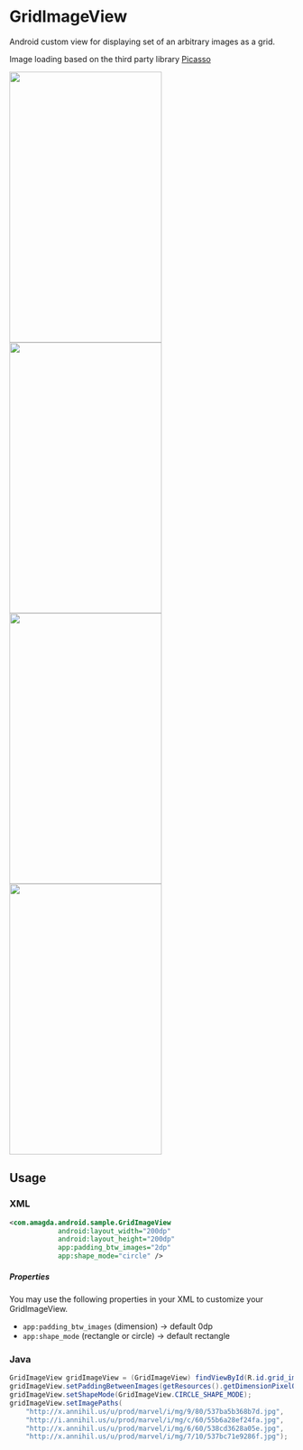 # GridImageView
Android custom view for displaying set of an arbitrary images as a grid.

Image loading based on the third party library [Picasso](http://square.github.io/picasso/)

<img src="https://github.com/amagda/GridImageView/blob/master/screenshots/1img.png" width="270" height="480">
<img src="https://github.com/amagda/GridImageView/blob/master/screenshots/2img.png" width="270" height="480">

<img src="https://github.com/amagda/GridImageView/blob/master/screenshots/3img.png" width="270" height="480">
<img src="https://github.com/amagda/GridImageView/blob/master/screenshots/4img.png" width="270" height="480">

## Usage
### XML
```xml
<com.amagda.android.sample.GridImageView
            android:layout_width="200dp"
            android:layout_height="200dp"
            app:padding_btw_images="2dp"
            app:shape_mode="circle" />
```
##### Properties
You may use the following properties in your XML to customize your GridImageView.
* `app:padding_btw_images` (dimension) -> default 0dp
* `app:shape_mode` (rectangle or circle) -> default rectangle

### Java
```java
GridImageView gridImageView = (GridImageView) findViewById(R.id.grid_image_view);
gridImageView.setPaddingBetweenImages(getResources().getDimensionPixelOffset(R.dimen.padding_btw_images));
gridImageView.setShapeMode(GridImageView.CIRCLE_SHAPE_MODE);
gridImageView.setImagePaths(
    "http://x.annihil.us/u/prod/marvel/i/mg/9/80/537ba5b368b7d.jpg",
    "http://i.annihil.us/u/prod/marvel/i/mg/c/60/55b6a28ef24fa.jpg",
    "http://x.annihil.us/u/prod/marvel/i/mg/6/60/538cd3628a05e.jpg",
    "http://x.annihil.us/u/prod/marvel/i/mg/7/10/537bc71e9286f.jpg");
```
